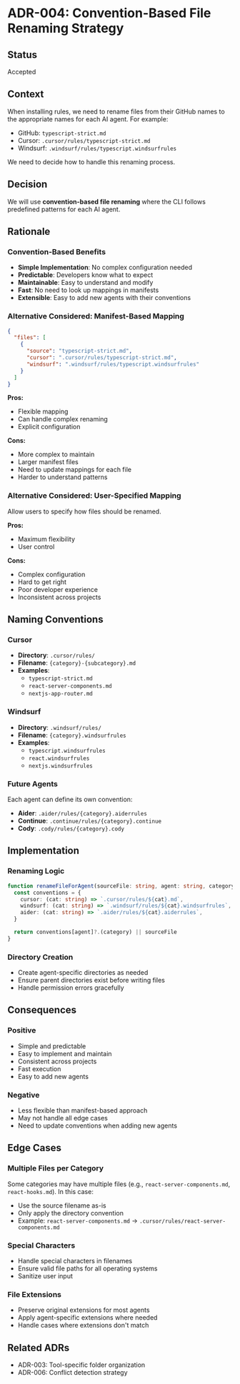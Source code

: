# ADR-004: Convention-Based File Renaming Strategy

## Status

Accepted

## Context

When installing rules, we need to rename files from their GitHub names to the appropriate names for each AI agent. For example:

- GitHub: `typescript-strict.md`
- Cursor: `.cursor/rules/typescript-strict.md`
- Windsurf: `.windsurf/rules/typescript.windsurfrules`

We need to decide how to handle this renaming process.

## Decision

We will use **convention-based file renaming** where the CLI follows predefined patterns for each AI agent.

## Rationale

### Convention-Based Benefits

- **Simple Implementation**: No complex configuration needed
- **Predictable**: Developers know what to expect
- **Maintainable**: Easy to understand and modify
- **Fast**: No need to look up mappings in manifests
- **Extensible**: Easy to add new agents with their conventions

### Alternative Considered: Manifest-Based Mapping

```json
{
  "files": [
    {
      "source": "typescript-strict.md",
      "cursor": ".cursor/rules/typescript-strict.md",
      "windsurf": ".windsurf/rules/typescript.windsurfrules"
    }
  ]
}
```

**Pros:**

- Flexible mapping
- Can handle complex renaming
- Explicit configuration

**Cons:**

- More complex to maintain
- Larger manifest files
- Need to update mappings for each file
- Harder to understand patterns

### Alternative Considered: User-Specified Mapping

Allow users to specify how files should be renamed.

**Pros:**

- Maximum flexibility
- User control

**Cons:**

- Complex configuration
- Hard to get right
- Poor developer experience
- Inconsistent across projects

## Naming Conventions

### Cursor

- **Directory**: `.cursor/rules/`
- **Filename**: `{category}-{subcategory}.md`
- **Examples**:
  - `typescript-strict.md`
  - `react-server-components.md`
  - `nextjs-app-router.md`

### Windsurf

- **Directory**: `.windsurf/rules/`
- **Filename**: `{category}.windsurfrules`
- **Examples**:
  - `typescript.windsurfrules`
  - `react.windsurfrules`
  - `nextjs.windsurfrules`

### Future Agents

Each agent can define its own convention:

- **Aider**: `.aider/rules/{category}.aiderrules`
- **Continue**: `.continue/rules/{category}.continue`
- **Cody**: `.cody/rules/{category}.cody`

## Implementation

### Renaming Logic

```typescript
function renameFileForAgent(sourceFile: string, agent: string, category: string): string {
  const conventions = {
    cursor: (cat: string) => `.cursor/rules/${cat}.md`,
    windsurf: (cat: string) => `.windsurf/rules/${cat}.windsurfrules`,
    aider: (cat: string) => `.aider/rules/${cat}.aiderrules`,
  }

  return conventions[agent]?.(category) || sourceFile
}
```

### Directory Creation

- Create agent-specific directories as needed
- Ensure parent directories exist before writing files
- Handle permission errors gracefully

## Consequences

### Positive

- Simple and predictable
- Easy to implement and maintain
- Consistent across projects
- Fast execution
- Easy to add new agents

### Negative

- Less flexible than manifest-based approach
- May not handle all edge cases
- Need to update conventions when adding new agents

## Edge Cases

### Multiple Files per Category

Some categories may have multiple files (e.g., `react-server-components.md`, `react-hooks.md`). In this case:

- Use the source filename as-is
- Only apply the directory convention
- Example: `react-server-components.md` → `.cursor/rules/react-server-components.md`

### Special Characters

- Handle special characters in filenames
- Ensure valid file paths for all operating systems
- Sanitize user input

### File Extensions

- Preserve original extensions for most agents
- Apply agent-specific extensions where needed
- Handle cases where extensions don't match

## Related ADRs

- ADR-003: Tool-specific folder organization
- ADR-006: Conflict detection strategy
